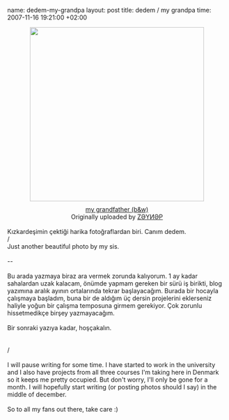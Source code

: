name: dedem-my-grandpa
layout: post
title: dedem / my grandpa
time: 2007-11-16 19:21:00 +02:00

<center><a href="http://www.flickr.com/photos/8742180@N07/1571922980/"><img style="display:block; margin:0px auto 10px; text-align:center;cursor:pointer; cursor:hand;width: 400px;" src="http://lh3.google.com/tayfun.sen/Rz3XHUpkzxI/AAAAAAAAAY0/ZOFOaJ7R5Q4/s400/dedem.jpg" border="0" alt="" /></a><a href="http://www.flickr.com/photos/8742180@N07/1571922980/">my grandfather (b&amp;w)</a>  <br />  Originally uploaded by <a href="http://www.flickr.com/people/8742180@N07/">ZӘYИӘP</a></center><br />Kızkardeşimin çektiği harika fotoğraflardan biri. Canım dedem. <br />/ <br />Just another beautiful photo by my sis.<br /><br />--<br /><br />Bu arada yazmaya biraz ara vermek zorunda kalıyorum. 1 ay kadar sahalardan uzak kalacam, önümde yapmam gereken bir sürü iş birikti, blog yazımına aralık ayının ortalarında tekrar başlayacağım. Burada bir hocayla çalışmaya başladım, buna bir de aldığım üç dersin projelerini eklerseniz  haliyle yoğun bir çalışma temposuna girmem gerekiyor. Çok zorunlu hissetmedikçe birşey yazmayacağım.<br /><br />Bir sonraki yazıya kadar, hoşçakalın.<br /><br /><br />/<br /><br />I will pause writing for some time. I have started to work in the university and I also have projects from all three courses I'm taking here in Denmark so it keeps me pretty occupied. But don't worry, I'll only be gone for a month. I will hopefully start writing (or posting photos should I say) in the middle of december. <br /><br />So to all my fans out there, take care :)
